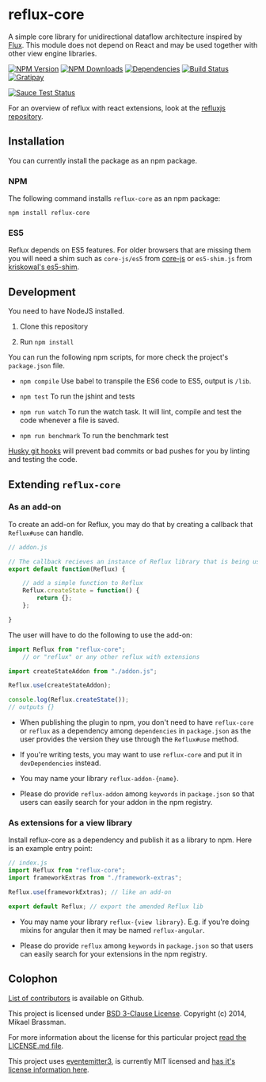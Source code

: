 # reflux-core

A simple core library for unidirectional dataflow architecture inspired by [Flux](http://facebook.github.io/react/blog/2014/05/06/flux.html). This module does not depend on React and may be used together with other view engine libraries.

[![NPM Version][npm-image]][npm-url]
[![NPM Downloads][downloads-image]][npm-url]
[![Dependencies][dependencies-image]][npm-url]
[![Build Status][travis-image]][travis-url]
[![Gratipay][gratipay-image]][gratipay-url]

[![Sauce Test Status](https://saucelabs.com/browser-matrix/reflux-core.svg)](https://saucelabs.com/u/reflux-core)

For an overview of reflux with react extensions, look at the [refluxjs repository][refluxjs-url].

## Installation

You can currently install the package as an npm package.

### NPM

The following command installs `reflux-core` as an npm package:

    npm install reflux-core

### ES5

Reflux depends on ES5 features. For older browsers that are missing them you will need a shim such as `core-js/es5` from [core-js](https://github.com/zloirock/core-js#ecmascript-5) or `es5-shim.js` from [kriskowal's es5-shim](https://github.com/kriskowal/es5-shim).

## Development

You need to have NodeJS installed.

1. Clone this repository

2. Run `npm install`

You can run the following npm scripts, for more check the project's `package.json` file.

* `npm compile` Use babel to transpile the ES6 code to ES5, output is `/lib`.

* `npm test` To run the jshint and tests

* `npm run watch` To run the watch task. It will lint, compile and test the code whenever a file is saved.

* `npm run benchmark` To run the benchmark test

[Husky git hooks](https://github.com/typicode/husky) will prevent bad commits or bad pushes for you by linting and testing the code.

## Extending `reflux-core`

### As an add-on

To create an add-on for Reflux, you may do that by creating a callback that `Reflux#use` can handle.

```javascript
// addon.js

// The callback recieves an instance of Reflux library that is being used.
export default function(Reflux) {

    // add a simple function to Reflux
    Reflux.createState = function() {
        return {};
    };

}
```

The user will have to do the following to use the add-on:

```javascript
import Reflux from "reflux-core";
    // or "reflux" or any other reflux with extensions

import createStateAddon from "./addon.js";

Reflux.use(createStateAddon);

console.log(Reflux.createState());
// outputs {}
```

* When publishing the plugin to npm, you don't need to have `reflux-core` or `reflux` as a dependency among `dependencies` in `package.json` as the user provides the version they use through the `Reflux#use` method.

* If you're writing tests, you may want to use `reflux-core` and put it in `devDependencies` instead.

* You may name your library `reflux-addon-{name}`.

* Please do provide `reflux-addon` among `keywords` in `package.json` so that users can easily search for your addon in the npm registry.

### As extensions for a view library

Install reflux-core as a dependency and publish it as a library to npm. Here is an example entry point:

```javascript
// index.js
import Reflux from "reflux-core";
import frameworkExtras from "./framework-extras";

Reflux.use(frameworkExtras); // like an add-on

export default Reflux; // export the amended Reflux lib
```

* You may name your library `reflux-{view library}`. E.g. if you're doing mixins for angular then it may be named `reflux-angular`.

* Please do provide `reflux` among `keywords` in `package.json` so that users can easily search for your extensions in the npm registry.

## Colophon

[List of contributors](https://github.com/reflux/reflux-core/graphs/contributors) is available on Github.

This project is licensed under [BSD 3-Clause License](http://opensource.org/licenses/BSD-3-Clause). Copyright (c) 2014, Mikael Brassman.

For more information about the license for this particular project [read the LICENSE.md file](LICENSE.md).

This project uses [eventemitter3](https://github.com/3rd-Eden/EventEmitter3), is currently MIT licensed and [has it's license information here](https://github.com/3rd-Eden/EventEmitter3/blob/master/LICENSE).

[npm-image]: http://img.shields.io/npm/v/reflux-core.svg
[downloads-image]: http://img.shields.io/npm/dm/reflux-core.svg
[dependencies-image]: http://img.shields.io/david/reflux/reflux-core.svg
[npm-url]: https://www.npmjs.org/package/reflux-core
[travis-image]: http://img.shields.io/travis/reflux/reflux-core/master.svg
[travis-url]: https://travis-ci.org/reflux/reflux-core
[gratipay-image]: http://img.shields.io/gratipay/spoike.svg
[gratipay-url]: https://gratipay.com/spoike/
[refluxjs-url]: https://github.com/reflux/refluxjs#refluxjs
